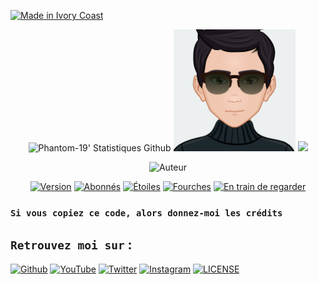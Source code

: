 <p align="left">
<a href="#"><img title="Made in Ivory Coast" src="https://img.shields.io/badge/MADE%20IN-IVORY COAST-green?colorA=%23ff0000&colorB=%23017e40"></a>
</p>
<p align="center">
<img alt="Phantom-19' Statistiques Github" src="https://github-readme-stats.vercel.app/api?username=Phantom-19&show_icons=true&include_all_commits=true&hide_border=true"/>
<img alt="profile pic" width="195px" src="https://raw.githubusercontent.com/Phantom-19/bash/master/avatar/avatar.png"/> 
<img src="https://github-readme-stats.anuraghazra1.vercel.app/api/top-langs/?username=Phantom-19&hide=ruby,perl&hide_border=true"/>
</p> 
<p align="center"
<a href="https://github.com/Phantom-19"><img title="Auteur" src="https://img.shields.io/badge/Auteur-Faxel-orange.svg?logo=github"></a>
</p>
<p align="center">
<a href="#"><img title="Version" src="https://img.shields.io/badge/Version-owner-green.svg?"></a>
<a href="https://github.com/Phantom-19/followers"><img title="Abonnés" src="https://img.shields.io/github/followers/Phantom-19?color=blue"></a>
<a href="https://github.com/Phantom-19/HTML-JS-CSS-PY-PHP-BASH/stargazers/"><img title="Étoiles" src="https://img.shields.io/github/stars/Phantom-19/HTML-JS-CSS-PY-PHP-BASH??color=red"></a>
<a href="https://github.com/Phantom-19/HTML-JS-CSS-PY-PHP-BASH/network/members"><img title="Fourches" src="https://img.shields.io/github/forks/Phantom-19/HTML-JS-CSS-PY-PHP-BASH??color=red"></a>
<a href="https://github.com/Phantom-19/HTML-JS-CSS-PY-PHP-BASH/watchers"><img title="En train de regarder" src="https://img.shields.io/github/watchers/Phantom-19/HTML-JS-CSS-PY-PHP-BASH?label=Watchers&color=blue"></a>

### `Si vous copiez ce code, alors donnez-moi les crédits` 
## `Retrouvez moi sur` :

[![Github](https://img.shields.io/badge/Github-%40Phantom--19-cyan?logo=github)](https://github.com/Phantom-19)
[![YouTube](https://img.shields.io/badge/Youtube-%40FasterAxel-red?logo=youtube)](https://www.youtube.com/c/FASTERAXEL)
[![Twitter](https://img.shields.io/twitter/follow/Faxel2020.svg?label=Me%20suivre&logo=twitter)](https://twitter.com/Faxel2020)
[![Instagram](https://img.shields.io/badge/Instagram-%40faxelh-magenta?logo=instagram)](https://www.instagram.com/faxelh)
[![LICENSE](https://img.shields.io/badge/license-MIT-lightgrey.svg?logo=License-MIT)](https://raw.githubusercontent.com/phantom-19/yutube/master/MIT)
